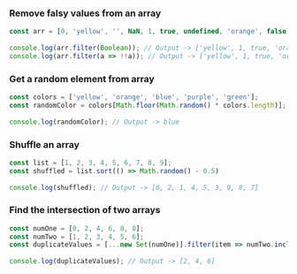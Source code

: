 
### Remove falsy values from an array
```javascript
const arr = [0, 'yellow', '', NaN, 1, true, undefined, 'orange', false]
	
console.log(arr.filter(Boolean)); // Output -> ['yellow', 1, true, 'orange']
console.log(arr.filter(a => !!a)); // Output -> ['yellow', 1, true, 'orange']
```

### Get a random element from array
```javascript
const colors = ['yellow', 'orange', 'blue', 'purple', 'green'];
const randomColor = colors[Math.floor(Math.random() * colors.length)];
	
console.log(randomColor); // Output -> blue
```

### Shuffle an array
```javascript
const list = [1, 2, 3, 4, 5, 6, 7, 8, 9];
const shuffled = list.sort(() => Math.random() - 0.5)
    	
console.log(shuffled); // Output -> [6, 2, 1, 4, 5, 3, 9, 8, 7]
```

### Find the intersection of two arrays
```javascript
const numOne = [0, 2, 4, 6, 8, 8];
const numTwo = [1, 2, 3, 4, 5, 6];
const duplicateValues = [...new Set(numOne)].filter(item => numTwo.includes(item));
        	
console.log(duplicateValues); // Output -> [2, 4, 6]
```
